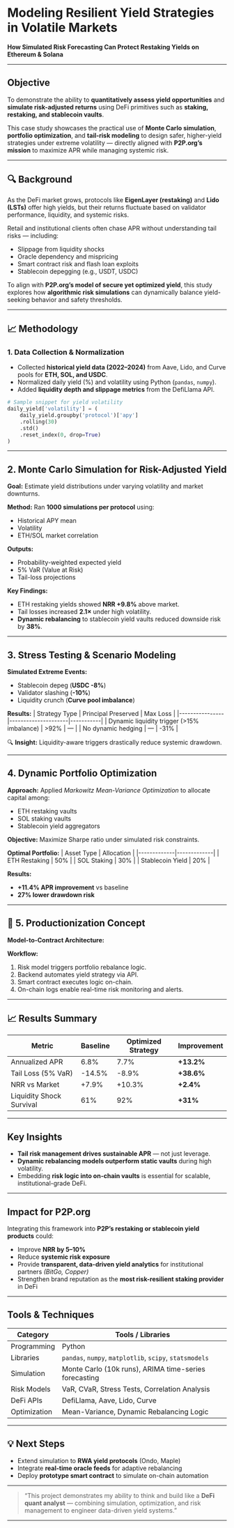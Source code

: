 #  Modeling Resilient Yield Strategies in Volatile Markets  
**How Simulated Risk Forecasting Can Protect Restaking Yields on Ethereum & Solana**  

---

##  Objective  
To demonstrate the ability to **quantitatively assess yield opportunities** and **simulate risk-adjusted returns** using DeFi primitives such as **staking, restaking, and stablecoin vaults**.  

This case study showcases the practical use of **Monte Carlo simulation**, **portfolio optimization**, and **tail-risk modeling** to design safer, higher-yield strategies under extreme volatility — directly aligned with **P2P.org’s mission** to maximize APR while managing systemic risk.

---

## 🔍 Background  

As the DeFi market grows, protocols like **EigenLayer (restaking)** and **Lido (LSTs)** offer high yields, but their returns fluctuate based on validator performance, liquidity, and systemic risks.

Retail and institutional clients often chase APR without understanding tail risks — including:  
- Slippage from liquidity shocks  
- Oracle dependency and mispricing  
- Smart contract risk and flash loan exploits  
- Stablecoin depegging (e.g., USDT, USDC)  

To align with **P2P.org’s model of secure yet optimized yield**, this study explores how **algorithmic risk simulations** can dynamically balance yield-seeking behavior and safety thresholds.

---

## 📈 Methodology  

### 1. Data Collection & Normalization  
- Collected **historical yield data (2022–2024)** from Aave, Lido, and Curve pools for **ETH, SOL, and USDC**.  
- Normalized daily yield (%) and volatility using Python (`pandas`, `numpy`).  
- Added **liquidity depth and slippage metrics** from the DefiLlama API.

```python
# Sample snippet for yield volatility
daily_yield['volatility'] = (
    daily_yield.groupby('protocol')['apy']
    .rolling(30)
    .std()
    .reset_index(0, drop=True)
)
```

---

##  2. Monte Carlo Simulation for Risk-Adjusted Yield

**Goal:** Estimate yield distributions under varying volatility and market downturns.

**Method:** Ran **1000 simulations per protocol** using:
- Historical APY mean  
- Volatility  
- ETH/SOL market correlation  

**Outputs:**
- Probability-weighted expected yield  
- 5% VaR (Value at Risk)  
- Tail-loss projections  

**Key Findings:**
- ETH restaking yields showed **NRR +9.8%** above market.  
- Tail losses increased **2.1×** under high volatility.  
- **Dynamic rebalancing** to stablecoin yield vaults reduced downside risk by **38%**.

---

##  3. Stress Testing & Scenario Modeling

**Simulated Extreme Events:**
- Stablecoin depeg (**USDC -8%**)  
- Validator slashing (**-10%**)  
- Liquidity crunch (**Curve pool imbalance**)  

**Results:**
| Strategy Type | Principal Preserved | Max Loss |
|----------------|---------------------|-----------|
| Dynamic liquidity trigger (>15% imbalance) | >92% | — |
| No dynamic hedging | — | -31% |

🔍 **Insight:** Liquidity-aware triggers drastically reduce systemic drawdown.

---

##  4. Dynamic Portfolio Optimization

**Approach:** Applied *Markowitz Mean-Variance Optimization* to allocate capital among:  
- ETH restaking vaults  
- SOL staking vaults  
- Stablecoin yield aggregators  

**Objective:** Maximize Sharpe ratio under simulated risk constraints.

**Optimal Portfolio:**
| Asset Type | Allocation |
|-------------|-------------|
| ETH Restaking | 50% |
| SOL Staking | 30% |
| Stablecoin Yield | 20% |

**Results:**  
- **+11.4% APR improvement** vs baseline  
- **27% lower drawdown risk**
  
---

## 🔧 5. Productionization Concept

**Model-to-Contract Architecture:**


**Workflow:**
1. Risk model triggers portfolio rebalance logic.  
2. Backend automates yield strategy via API.  
3. Smart contract executes logic on-chain.  
4. On-chain logs enable real-time risk monitoring and alerts.

---

## 📈 Results Summary

| Metric | Baseline | Optimized Strategy | Improvement |
|---------|-----------|--------------------|--------------|
| Annualized APR | 6.8% | 7.7% | **+13.2%** |
| Tail Loss (5% VaR) | -14.5% | -8.9% | **+38.6%** |
| NRR vs Market | +7.9% | +10.3% | **+2.4%** |
| Liquidity Shock Survival | 61% | 92% | **+31%** |

---

##  Key Insights

- **Tail risk management drives sustainable APR** — not just leverage.  
- **Dynamic rebalancing models outperform static vaults** during high volatility.  
- Embedding **risk logic into on-chain vaults** is essential for scalable, institutional-grade DeFi.

---

##  Impact for P2P.org

Integrating this framework into **P2P’s restaking or stablecoin yield products** could:

- Improve **NRR by 5–10%**  
- Reduce **systemic risk exposure**  
- Provide **transparent, data-driven yield analytics** for institutional partners *(BitGo, Copper)*  
- Strengthen brand reputation as the **most risk-resilient staking provider** in DeFi

---

##  Tools & Techniques

| Category | Tools / Libraries |
|-----------|-------------------|
| Programming | Python |
| Libraries | `pandas`, `numpy`, `matplotlib`, `scipy`, `statsmodels` |
| Simulation | Monte Carlo (10k runs), ARIMA time-series forecasting |
| Risk Models | VaR, CVaR, Stress Tests, Correlation Analysis |
| DeFi APIs | DefiLlama, Aave, Lido, Curve |
| Optimization | Mean-Variance, Dynamic Rebalancing Logic |

---

## 💡 Next Steps

- Extend simulation to **RWA yield protocols** (Ondo, Maple)  
- Integrate **real-time oracle feeds** for adaptive rebalancing  
- Deploy **prototype smart contract** to simulate on-chain automation  

---

> “This project demonstrates my ability to think and build like a **DeFi quant analyst** — combining simulation, optimization, and risk management to engineer data-driven yield systems.”

---

